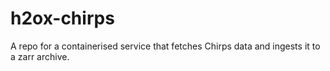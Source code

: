 # h2ox-chirps
A repo for a containerised service that fetches Chirps data and ingests it to a zarr archive.
